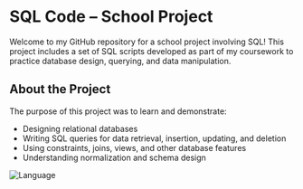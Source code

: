 # SQL Code – School Project

Welcome to my GitHub repository for a school project involving SQL! This project includes a set of SQL scripts developed as part of my coursework to practice database design, querying, and data manipulation.

## About the Project

The purpose of this project was to learn and demonstrate:

- Designing relational databases
- Writing SQL queries for data retrieval, insertion, updating, and deletion
- Using constraints, joins, views, and other database features
- Understanding normalization and schema design

![Language](https://img.shields.io/badge/language-TSQL-blue)
